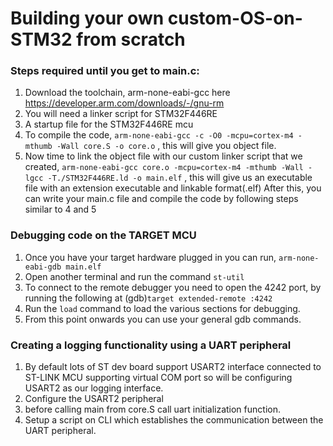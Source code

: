 
# Building your own custom-OS-on-STM32 from scratch

### Steps required until you get to main.c:

1. Download the toolchain, arm-none-eabi-gcc here https://developer.arm.com/downloads/-/gnu-rm 
2. You will need a linker script for STM32F446RE
3. A startup file for the STM32F446RE mcu
4. To compile the code, `arm-none-eabi-gcc -c -O0 -mcpu=cortex-m4 -mthumb -Wall core.S -o core.o` , this will give you object file.
5. Now time to link the object file with our custom linker script that we created, `arm-none-eabi-gcc core.o -mcpu=cortex-m4 -mthumb -Wall -lgcc -T./STM32F446RE.ld -o main.elf` , this will give us an executable file with an extension executable and linkable format(.elf)
After this, you can write your main.c file and compile the code by following steps similar to 4 and 5

### Debugging code on the TARGET MCU
1. Once you have your target hardware plugged in you can run, `arm-none-eabi-gdb main.elf`
2. Open another terminal and run the command `st-util`
3. To connect to the remote debugger you need to open the 4242 port, by running the following at (gdb)`target extended-remote :4242`
4. Run the `load` command to load the various sections for debugging.
5. From this point onwards you can use your general gdb commands.

### Creating a logging functionality using a UART peripheral
1. By default lots of ST dev board support USART2 interface connected to ST-LINK MCU supporting virtual COM port so will be configuring USART2 as our logging interface.
2. Configure the USART2 peripheral 
3. before calling main from core.S call uart initialization function.
4. Setup a script on CLI which establishes the communication between the UART peripheral.

